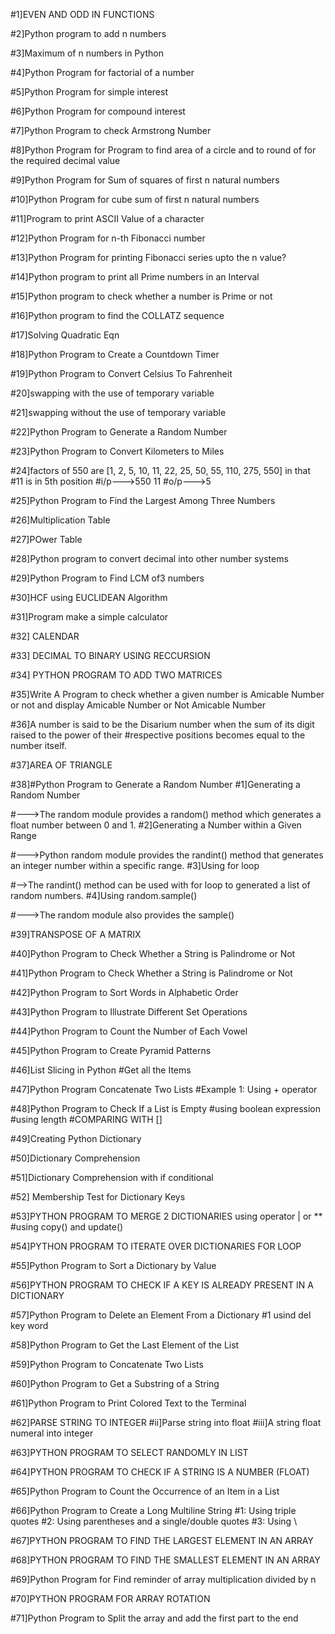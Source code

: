 #1]EVEN AND ODD IN FUNCTIONS

#2]Python program to add n numbers

#3]Maximum of n numbers in Python

#4]Python Program for factorial of a number

#5]Python Program for simple interest

#6]Python Program for compound interest

#7]Python Program to check Armstrong Number

#8]Python Program for Program to find area of a circle and to round of for the required decimal value

#9]Python Program for Sum of squares of first n natural numbers

#10]Python Program for cube sum of first n natural numbers

#11]Program to print ASCII Value of a character

#12]Python Program for n-th Fibonacci number

#13]Python Program for printing Fibonacci series upto the n value?

#14]Python program to print all Prime numbers in an Interval

#15]Python program to check whether a number is Prime or not

#16]Python program to find the COLLATZ sequence

#17]Solving Quadratic Eqn

#18]Python Program to Create a Countdown Timer

#19]Python Program to Convert Celsius To Fahrenheit

#20]swapping with the use of temporary variable

#21]swapping without the use of temporary variable

#22]Python Program to Generate a Random Number

#23]Python Program to Convert Kilometers to Miles

#24]factors of 550 are [1, 2, 5, 10, 11, 22, 25, 50, 55, 110, 275, 550] in that #11 is in 5th position #i/p--->550 11 #o/p--->5

#25]Python Program to Find the Largest Among Three Numbers

#26]Multiplication Table

#27]POwer Table

#28]Python program to convert decimal into other number systems

#29]Python Program to Find LCM of3 numbers

#30]HCF using EUCLIDEAN Algorithm

#31]Program make a simple calculator

#32] CALENDAR

#33] DECIMAL TO BINARY USING RECCURSION

#34] PYTHON PROGRAM TO ADD TWO MATRICES

#35]Write A Program to check whether a given number is Amicable Number or not and display Amicable Number or Not Amicable Number

#36]A number is said to be the Disarium number when the sum of its digit raised to the power of their
#respective positions becomes equal to the number itself.

#37]AREA OF TRIANGLE

#38]#Python Program to Generate a Random Number
#1]Generating a Random Number

#--->The random module provides a random() method which generates a float number between 0 and 1.
#2]Generating a Number within a Given Range

#--->Python random module provides the randint() method that generates an integer number within a specific range. 
#3]Using for loop

#-->The randint() method can be used with for loop to generated a list of random numbers.
#4]Using random.sample()

#--->The random module also provides the sample()

#39]TRANSPOSE OF A MATRIX

#40]Python Program to Check Whether a String is Palindrome or Not

#41]Python Program to Check Whether a String is Palindrome or Not

#42]Python Program to Sort Words in Alphabetic Order

#43]Python Program to Illustrate Different Set Operations

#44]Python Program to Count the Number of Each Vowel

#45]Python Program to Create Pyramid Patterns

#46]List Slicing in Python
#Get all the Items

#47]Python Program Concatenate Two Lists
#Example 1: Using + operator

#48]Python Program to Check If a List is Empty
#using boolean expression
#using length
#COMPARING WITH []

#49]Creating Python Dictionary

#50]Dictionary Comprehension

#51]Dictionary Comprehension with if conditional

#52] Membership Test for Dictionary Keys

#53]PYTHON PROGRAM TO MERGE 2 DICTIONARIES
 using operator | or **
 #using copy() and update()
 
#54]PYTHON PROGRAM TO ITERATE OVER DICTIONARIES FOR LOOP

#55]Python Program to Sort a Dictionary by Value

#56]PYTHON PROGRAM TO CHECK IF A KEY IS ALREADY PRESENT IN A DICTIONARY

#57]Python Program to Delete an Element From a Dictionary
#1 usind del key word

#58]Python Program to Get the Last Element of the List

#59]Python Program to Concatenate Two Lists

#60]Python Program to Get a Substring of a String

#61]Python Program to Print Colored Text to the Terminal

#62]PARSE STRING TO INTEGER
 #ii]Parse string into float
  #iii]A string float numeral into integer
  
#63]PYTHON PROGRAM TO SELECT RANDOMLY IN LIST

#64]PYTHON PROGRAM TO CHECK IF A STRING IS A NUMBER (FLOAT)

#65]Python Program to Count the Occurrence of an Item in a List

#66]Python Program to Create a Long Multiline String
#1: Using triple quotes
#2: Using parentheses and a single/double quotes
#3: Using \

#67]PYTHON PROGRAM TO FIND THE LARGEST ELEMENT IN AN ARRAY

#68]PYTHON PROGRAM TO FIND THE SMALLEST ELEMENT IN AN ARRAY

#69]Python Program for Find reminder of array multiplication divided by n

#70]PYTHON PROGRAM FOR ARRAY ROTATION

#71]Python Program to Split the array and add the first part to the end


